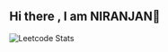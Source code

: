 ## Hi there , I am NIRANJAN👋

![Leetcode Stats](https://leetcard.jacoblin.cool/_niranjanv_?ext=heatmap)
